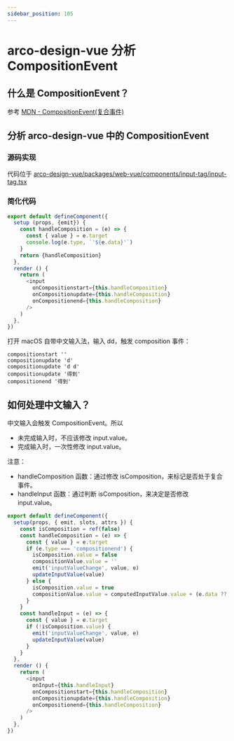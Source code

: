 ```yaml
---
sidebar_position: 105
---
```


# arco-design-vue 分析 CompositionEvent

## 什么是 CompositionEvent？

参考 [MDN - CompositionEvent(复合事件)](https://developer.mozilla.org/en-US/docs/Web/API/CompositionEvent)

## 分析 arco-design-vue 中的 CompositionEvent

### 源码实现

代码位于 [arco-design-vue/packages/web-vue/components/input-tag/input-tag.tsx](https://github.com/arco-design/arco-design-vue/blob/main/packages/web-vue/components/input-tag/input-tag.tsx)

### 简化代码

```javascript
export default defineComponent({
  setup (props, {emit}) {
    const handleComposition = (e) => {
      const { value } = e.target
      console.log(e.type, `'${e.data}'`)
    }
    return {handleComposition}
  },
  render () {
    return (
      <input
        onCompositionstart={this.handleComposition}
        onCompositionupdate={this.handleComposition}
        onCompositionend={this.handleComposition}
      />
    )
  },
})
```

打开 macOS 自带中文输入法，输入 dd，触发 composition 事件：

```text
compositionstart ''
compositionupdate 'd'
compositionupdate 'd d'
compositionupdate '得到'
compositionend '得到'
```

## 如何处理中文输入？

中文输入会触发 CompositionEvent。所以

- 未完成输入时，不应该修改 input.value。
- 完成输入时，一次性修改 input.value。

注意：

- handleComposition 函数：通过修改 isComposition，来标记是否处于复合事件。
- handleInput 函数：通过判断 isComposition，来决定是否修改 input.value。

```javascript
export default defineComponent({
  setup(props, { emit, slots, attrs }) {
    const isComposition = ref(false)
    const handleComposition = (e) => {
      const { value } = e.target
      if (e.type === 'compositionend') {
        isComposition.value = false
        compositionValue.value = ''
        emit('inputValueChange', value, e)
        updateInputValue(value)
      } else {
        isComposition.value = true
        compositionValue.value = computedInputValue.value + (e.data ?? '')
      }
    }
    const handleInput = (e) => {
      const { value } = e.target
      if (!isComposition.value) {
        emit('inputValueChange', value, e)
        updateInputValue(value)
      }
    }
  },
  render () {
    return (
      <input
        onInput={this.handleInput}
        onCompositionstart={this.handleComposition}
        onCompositionupdate={this.handleComposition}
        onCompositionend={this.handleComposition}
      />
    )
  },
})
```
